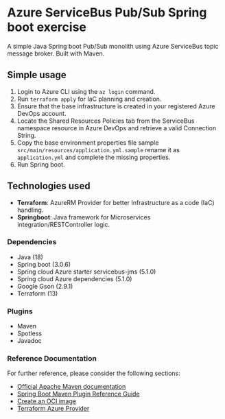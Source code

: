 # Azure ServiceBus Pub/Sub Spring boot exercise
A simple Java Spring boot Pub/Sub monolith using Azure ServiceBus topic message broker. Built with Maven.

## Simple usage
1. Login to Azure CLI using the `az login` command.
2. Run `terraform apply` for IaC planning and creation.
3. Ensure that the base infrastructure is created in your registered Azure DevOps account.
4. Locate the Shared Resources Policies tab from the ServiceBus namespace resource in Azure DevOps and retrieve a valid Connection String.
5. Copy the base environment properties file sample `src/main/resources/application.yml.sample` rename it as `application.yml` and complete the missing properties.
6. Run Spring boot.

## Technologies used
* **Terraform**: AzureRM Provider for better Infrastructure as a code (IaC) handling.
* **Springboot**: Java framework for Microservices integration/RESTController logic.

### Dependencies
* Java (18)
* Spring boot (3.0.6)
* Spring cloud Azure starter servicebus-jms (5.1.0)
* Spring cloud Azure dependencies (5.1.0)
* Google Gson (2.9.1)
* Terraform (13)

### Plugins
* Maven
* Spotless
* Javadoc

### Reference Documentation
For further reference, please consider the following sections:

* [Official Apache Maven documentation](https://maven.apache.org/guides/index.html)
* [Spring Boot Maven Plugin Reference Guide](https://docs.spring.io/spring-boot/docs/3.0.6/maven-plugin/reference/html/)
* [Create an OCI image](https://docs.spring.io/spring-boot/docs/3.0.6/maven-plugin/reference/html/#build-image)
* [Terraform Azure Provider](https://registry.terraform.io/providers/hashicorp/azurerm/latest/docs)
